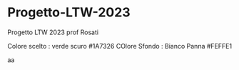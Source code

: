 # Progetto-LTW-2023
Progetto LTW 2023 prof Rosati

Colore scelto : verde scuro #1A7326
COlore Sfondo : Bianco Panna #FEFFE1 

aa